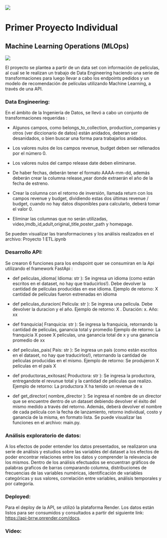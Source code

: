 ![](https://blog.soyhenry.com/content/images/2021/05/PRESENTACION-3.jpg)
# Primer Proyecto Individual
## Machine Learning Operations (MLOps)
![](https://www.go4it.solutions/sites/default/files/2021-06/05.01.%20Qu%C3%A9%20es%20el%20Machine%20Learning.jpg)

El proyecto se plantea a partir de un data set con información de películas, al cual se le realizan un trabajo de Data Engineering haciendo una serie de transformaciones para luego llevar a cabo  los endpoints pedidos y un modelo de recomendación de películas utilizando Machine Learning, a través de una API.

### Data Engineering:

En el ámbito de la Ingeniería de Datos, se llevó a cabo un conjunto de transformaciones requeridas :

- Algunos campos, como belongs_to_collection, production_companies y otros (ver diccionario de datos) están anidados, deberan ser desanidados, o bien buscar una forma para trabajarlos anidados.

- Los valores nulos de los campos revenue, budget deben ser rellenados por el número 0.

- Los valores nulos del campo release date deben eliminarse.

- De haber fechas, deberán tener el formato AAAA-mm-dd, además deberán crear la columna release_year donde extraerán el año de la fecha de estreno.

- Crear la columna con el retorno de inversión, llamada return con los campos revenue y budget, dividiendo estas dos últimas revenue / budget, cuando no hay datos disponibles para calcularlo, deberá tomar el valor 0.

- Eliminar las columnas que no serán utilizadas, video,imdb_id,adult,original_title,poster_path y homepage.

Se pueden visualizar las transformaciones y los análisis realizados en el archivo: Proyecto 1 ETL.ipynb

### Desarrollo API:
Se crearon 6 funciones para los endspoint quer se consumiran en la Api utilizando el framework FastApi :

- def peliculas_idioma( Idioma: str ): Se ingresa un idioma (como están escritos en el dataset, no hay que traducirlos!). Debe devolver la cantidad de películas producidas en ese idioma.
                    Ejemplo de retorno: X cantidad de películas fueron estrenadas en idioma

- def peliculas_duracion( Pelicula: str ): Se ingresa una pelicula. Debe devolver la duracion y el año.
                    Ejemplo de retorno: X . Duración: x. Año: xx

- def franquicia( Franquicia: str ): Se ingresa la franquicia, retornando la cantidad de peliculas, ganancia total y promedio
                    Ejemplo de retorno: La franquicia X posee X peliculas, una ganancia total de x y una ganancia promedio de xx

- def peliculas_pais( Pais: str ): Se ingresa un país (como están escritos en el dataset, no hay que traducirlos!), retornando la cantidad de peliculas producidas en el mismo.
                    Ejemplo de retorno: Se produjeron X películas en el país X

- def productoras_exitosas( Productora: str ): Se ingresa la productora, entregandote el revunue total y la cantidad de peliculas que realizo.
                    Ejemplo de retorno: La productora X ha tenido un revenue de x

 - def get_director( nombre_director ): Se ingresa el nombre de un director que se encuentre dentro de un dataset debiendo devolver el éxito del mismo medido a través del retorno. Además, deberá devolver el nombre de cada película con la fecha de lanzamiento, retorno individual, costo y ganancia de la misma, en formato lista.
   Se puede visualizar las funciones en el archivo: main.py.
 
### Análisis exploratorio de datos:

A los efectos de poder entender los datos presentados, se realizaron una serie de análisis y estudios sobre las variables del dataset a los efectos de poder encontrar relaciones entre los datos y comprender la relevancia de los mismos. Dentro de los análisis efectuados se encuentran gráficos de palabras graficos de barras comparando columna, distribuciones de frecuencias de las variables numéricas, identificación de variables categóricas y sus valores, correlación entre variables, análisis temporales y por categoría.

### Deployed:
Para el deploy de la API, se utilizó la plataforma Render. Los datos están listos para ser consumidos y consultados a partir del siguiente link: https://api-brrw.onrender.com/docs.

### Video:
